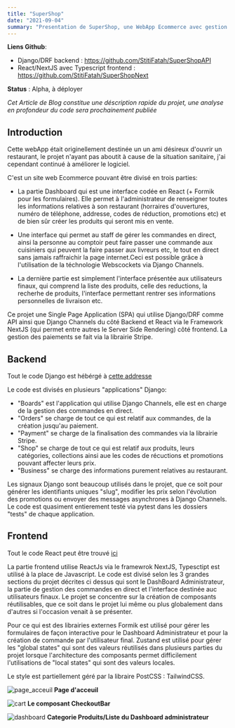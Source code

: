 ```yaml
---
title: "SuperShop"
date: "2021-09-04"
summary: "Presentation de SuperShop, une WebApp Ecommerce avec gestion de commandes interactives en direct. Django/React"
---
```


**Liens Github**:

- Django/DRF backend : <https://github.com/StitiFatah/SuperShopAPI>
- React/NextJS avec Typescript frontend : <https://github.com/StitiFatah/SuperShopNext>

**Status** : Alpha, à déployer

_Cet Article de Blog constitue une déscription rapide du projet, une analyse en profondeur du code sera prochainement publiée_

## Introduction

Cette webApp était originellement destinée un un ami désireux d'ouvrir un restaurant, le projet n'ayant pas aboutit à cause de la situation sanitaire, j'ai cependant continué à améliorer le logiciel.

C'est un site web Ecommerce pouvant être divisé en trois parties:

- La partie Dashboard qui est une interface codée en React (+ Formik pour les formulaires). Elle permet à l'administrateur de renseigner toutes les informations relatives à son restaurant (horraires d'ouvertures, numéro de téléphone, addresse, codes de réduction, promotions etc) et de bien sûr créer les produits qui seront mis en vente.

- Une interface qui permet au staff de gérer les commandes en direct, ainsi la personne au comptoir peut faire passer une commande aux cuisiniers qui peuvent la faire passer aux livreurs etc, le tout en direct sans jamais raffraichir la page internet.Ceci est possible grâce à l'utilisation de la téchnologie Webscockets via Django Channels.

- La dernière partie est simplement l'interface présentée aux utilisateurs finaux, qui comprend la liste des produits, celle des reductions, la recherhe de produits, l'interface permettant rentrer ses informations personnelles de livraison etc.

Ce projet une Single Page Application (SPA) qui utilise Django/DRF comme API ainsi que Django Channels du côté Backend et React via le Framework NextJS (qui permet entre autres le Server Side Rendering) côté frontend. La gestion des paiements se fait via la librairie Stripe.

## Backend

Tout le code Django est hébérgé à [cette addresse](https://github.com/StitiFatah/SuperShopAPI)

Le code est divisés en plusieurs "applications" Django:

- "Boards" est l'application qui utilise Django Channels, elle est en charge de la gestion des commandes en direct.
- "Orders" se charge de tout ce qui est relatif aux commandes, de la création jusqu'au paiement.
- "Payment" se charge de la finalisation des commandes via la librairie Stripe.
- "Shop" se charge de tout ce qui est relatif aux produits, leurs catégories, collections ainsi aue les codes de récuctions et promotions pouvant affecter leurs prix.
- "Business" se charge des informations purement relatives au restaurant.

Les signaux Django sont beaucoup utilisés dans le projet, que ce soit pour générer les identifiants uniques "slug", modifier les prix selon l'évolution des promotions ou envoyer des messages asynchrones à Django Channels.
Le code est quasiment entierement testé via pytest dans les dossiers "tests" de chaque application.

## Frontend

Tout le code React peut être trouvé [ici](<(https://github.com/StitiFatah/SuperShopAPI)>)

La partie frontend utilise ReactJs via le framewrok NextJS, Typesctipt est utilisé à la place de Javascript. Le code est divisé selon les 3 grandes sections du projet décrites ci dessus qui sont le DashBoard Administrateur, la partie de gestion des commandes en direct et l'interface destinée auc utilisateurs finaux. Le projet se concentre sur la création de composants réutilisables, que ce soit dans le projet lui même ou plus globalement dans d'autres si l'occasion venait à se présenter.

Pour ce qui est des librairies externes Formik est utilisé pour gérer les formulaires de façon interactive pour le Dashboard Administrateur et pour la création de commande par l'utilisateur final. Zustand est utilisé pour gérer les "global states" qui sont des valeurs réutilisés dans plusieurs parties du projet lorsque l'architecture des composants permet difficilement l'utilisations de "local states" qui sont des valeurs locales.

Le style est partiellement géré par la libraire PostCSS : TailwindCSS.

![page_acceuil](/images/ss_home.png)
**Page d'acceuil**

![cart](/images/ss_cart.png)
**Le composant CheckoutBar**

![dashboard](/images/ss_db.png)
**Categorie Produits/Liste du Dashboard administrateur**
